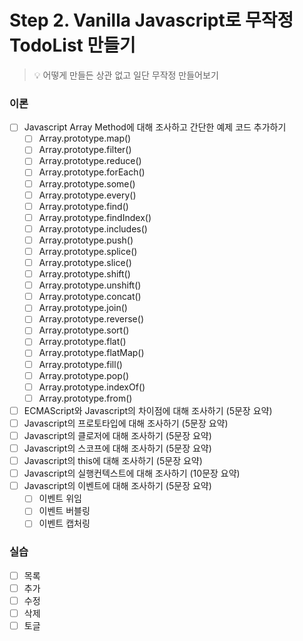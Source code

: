 # Step 2. Vanilla Javascript로 무작정 TodoList 만들기

> 💡 어떻게 만들든 상관 없고 일단 무작정 만들어보기

### 이론

- [ ] Javascript Array Method에 대해 조사하고 간단한 예제 코드 추가하기
  - [ ] Array.prototype.map()
  - [ ] Array.prototype.filter()
  - [ ] Array.prototype.reduce()
  - [ ] Array.prototype.forEach()
  - [ ] Array.prototype.some()
  - [ ] Array.prototype.every()
  - [ ] Array.prototype.find()
  - [ ] Array.prototype.findIndex()
  - [ ] Array.prototype.includes()
  - [ ] Array.prototype.push()
  - [ ] Array.prototype.splice()
  - [ ] Array.prototype.slice()
  - [ ] Array.prototype.shift()
  - [ ] Array.prototype.unshift()
  - [ ] Array.prototype.concat()
  - [ ] Array.prototype.join()
  - [ ] Array.prototype.reverse()
  - [ ] Array.prototype.sort()
  - [ ] Array.prototype.flat()
  - [ ] Array.prototype.flatMap()
  - [ ] Array.prototype.fill()
  - [ ] Array.prototype.pop()
  - [ ] Array.prototype.indexOf()
  - [ ] Array.prototype.from()
- [ ] ECMAScript와 Javascript의 차이점에 대해 조사하기 (5문장 요약)
- [ ] Javascript의 프로토타입에 대해 조사하기 (5문장 요약)
- [ ] Javascript의 클로저에 대해 조사하기 (5문장 요약)
- [ ] Javascript의 스코프에 대해 조사하기 (5문장 요약)
- [ ] Javascript의 this에 대해 조사하기 (5문장 요약)
- [ ] Javascript의 실행컨텍스트에 대해 조사하기 (10문장 요약)
- [ ] Javascript의 이벤트에 대해 조사하기 (5문장 요약)
  - [ ] 이벤트 위임
  - [ ] 이벤트 버블링
  - [ ] 이벤트 캡처링

### 실습

- [ ] 목록
- [ ] 추가
- [ ] 수정
- [ ] 삭제
- [ ] 토글
